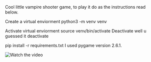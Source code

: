 Cool little vampire shooter game, to play it do as the instructions read below.

Create a virtual enviorment
python3 -m venv venv


Activate virtual enviorment
source venv/bin/activate
Deactivate well u guessed it deactivate


pip install -r requirements.txt
I used pygame version 2.6.1.



![Watch the video](https://github.com/user-attachments/assets/636eb8d7-c61a-4b7c-9c84-b8da4b503663)




